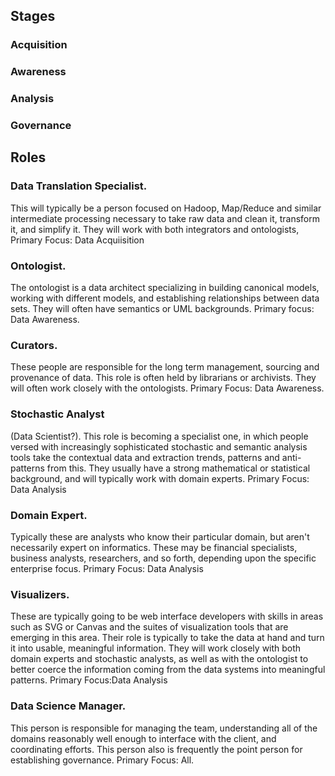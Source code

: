 
## Stages

### Acquisition

### Awareness

### Analysis

### Governance

## Roles

### Data Translation Specialist. 

This will typically be a person focused on Hadoop, Map/Reduce and similar intermediate processing necessary to take raw data and clean it, transform it, and simplify it. They will work with both integrators and ontologists, Primary Focus: Data Acquiisition

### Ontologist.
 
The ontologist is a data architect specializing in building canonical models, working with different models, and establishing relationships between data sets. They will often have semantics or UML backgrounds. Primary focus: Data Awareness.
### Curators.
 These people are responsible for the long term management, sourcing and provenance of data. This role is often held by librarians or archivists. They will often work closely with the ontologists. Primary Focus: Data Awareness.
 
### Stochastic Analyst

 (Data Scientist?). This role is becoming a specialist one, in which people versed with increasingly sophisticated stochastic and semantic analysis tools take the contextual data and extraction trends, patterns and anti-patterns from this. They usually have a strong mathematical or statistical background, and will typically work with domain experts. Primary Focus: Data Analysis
 
### Domain Expert. 

Typically these are analysts who know their particular domain, but aren't necessarily expert on informatics. These may be financial specialists, business analysts, researchers, and so forth, depending upon the specific enterprise focus. Primary Focus: Data Analysis

### Visualizers. 

These are typically going to be web interface developers with skills in areas such as SVG or Canvas and the suites of visualization tools that are emerging in this area. Their role is typically to take the data at hand and turn it into usable, meaningful information. They will work closely with both domain experts and stochastic analysts, as well as with the ontologist to better coerce the information coming from the data systems into meaningful patterns. Primary Focus:Data Analysis

### Data Science Manager.

 This person is responsible for managing the team, understanding all of the domains reasonably well enough to interface with the client, and coordinating efforts. This person also is frequently the point person for establishing governance. Primary Focus: All.
 